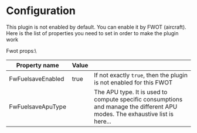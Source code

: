 # Configuration

This plugin is not enabled by default. You can enable it by FWOT (aircraft). Here is the list of properties you need to set in order to make the plugin work

Fwot props:\


| Property name     | Value |                                                                                                                              |
| ----------------- | ----- | ---------------------------------------------------------------------------------------------------------------------------- |
| FwFuelsaveEnabled | true  | If not exactly `true`, then the plugin is not enabled for this FWOT                                                          |
| FwFuelsaveApuType |       | The APU type. It is used to compute specific consumptions and manage the different APU modes. The exhaustive list is here... |
